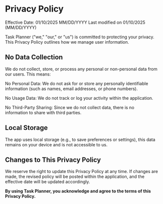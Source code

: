 # Privacy Policy

Effective Date: 01/10/2025 MM/DD/YYYY
Last modified on 01/10/2025 (MM/DD/YYYY)

Task Planner ("we," "our," or "us") is committed to protecting your privacy. This Privacy Policy outlines how we manage user information.

## No Data Collection

We do not collect, store, or process any personal or non-personal data from our users. This means:

No Personal Data: We do not ask for or store any personally identifiable information (such as names, email addresses, or phone numbers).

No Usage Data: We do not track or log your activity within the application.

No Third-Party Sharing: Since we do not collect data, there is no information to share with third parties.

## Local Storage

The app uses local storage (e.g., to save preferences or settings), this data remains on your device and is not accessible to us.

## Changes to This Privacy Policy

We reserve the right to update this Privacy Policy at any time. If changes are made, the revised policy will be posted within the application, and the effective date will be updated accordingly.

**By using Task Planner, you acknowledge and agree to the terms of this Privacy Policy.**

